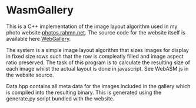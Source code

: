 # WasmGallery
This is a C++ implementation of the image layout algorithm used in my photo website [photos.rahmn.net](https://photos.rahmn.net).
The source code for the website itself is available here [WebGallery](https://github.com/VirtualRaven/WebGallery). 

The system is a simple image layout algorithm that sizes images for display in fixed size
rows such that the row is compleatly filled and image aspect ratio preserved. The task of this program 
is to calculate the resulting size of each image whilst the actual layout is done in javascript. See WebASM.js in 
the website source.

Data.hpp contains all meta data for the images included in the gallery which is compiled into the resulting binary. This 
is generated using the generate.py script bundled with the website. 

